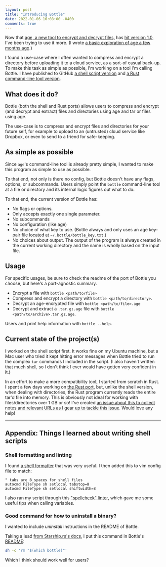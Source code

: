 ```yaml
---
layout: post
title: "Introducing Bottle"
date: 2022-01-06 16:08:00 -0400
comments: true
---
```


Now that [age, a new tool to encrypt and decrypt files,](https://github.com/FiloSottile/age) has [hit version 1.0](https://github.com/FiloSottile/age/releases/tag/v1.0.0), I've been trying to use it more. (I wrote [a basic exploration of age a few months ago](https://sts10.github.io/2021/09/06/exploring-age-1-point-0.html).)

I found a use-case where I often wanted to compress and encrypt a directory before uploading it to a cloud service, as a sort-of casual back-up. To make this task as simple as possible, I'm working on a tool I'm calling Bottle. I have published to GitHub [a shell script version](https://github.com/sts10/bottle) and [a Rust command-line tool version](https://github.com/sts10/bottle-rs).

## What does it do?

Bottle (both the shell and Rust ports) allows users to compress and encrypt (and decrypt and extract) files and directories using age and tar or files using age.

The use-case is to compress and encrypt files and directories for your future self, for example to upload to an (untrusted) cloud service like Dropbox, or even to send to a friend for safe-keeping.

## As simple as possible

Since `age`'s command-line tool is already pretty simple, I wanted to make this program as simple to use as possible. 

To that end, not only is there no config, but Bottle doesn't have any flags, options, or subcommands. Users simply point the `bottle` command-line tool at a file or directory and its internal logic figures out what to do.

To that end, the current version of Bottle has:

- No flags or options. 
- Only accepts exactly one single parameter.
- No subcommands
- No configuration (like age)
- No choice of what key to use. (Bottle always and only uses an age key-pair file located at `~/.bottle/bottle_key.txt`.)
- No choices about output. The output of the program is always created in the current working directory and the name is wholly based on the input file.

## Usage

For specific usages, be sure to check the readme of the port of Bottle you choose, but here's a port-agnostic summary.

- Encrypt a file with `bottle <path/to/file>`
- Compress and encrypt a directory with `bottle <path/to/directory>`. 
- Decrypt an age-encrypted file with `bottle <path/to/file>.age`
- Decrypt and extract a `.tar.gz.age` file with `bottle <path/to/archive>.tar.gz.age`.

Users and print help information with `bottle --help`.

## Current state of the project(s)

I worked on the shell script first. It works fine on my Ubuntu machine, but a Mac user who tried it kept hitting error messages when Bottle tried to run the complex `tar` commands I included in the script. (I also haven't written that much shell, so I don't think I ever would have gotten very confident in it.)

In an effort to make a more compatibility tool, I started from scratch in Rust. I spent a few days working on [the Rust port](https://github.com/sts10/bottle-rs/), but, unlike the shell version, when dealing with directories, the Rust program currently reads the entire tar'd file into memory. This is obviously not ideal for working with files/directories over 1 GB or so! I've created [an issue about this to collect notes and relevant URLs as I gear up to tackle this issue](https://github.com/sts10/bottle-rs/issues/1). Would love any help!

--- 

## Appendix: Things I learned about writing shell scripts

### Shell formatting and linting

I found [a shell formatter](https://github.com/mvdan/sh#shfmt) that was very useful. I then added this to vim config file to match: 

```vim
" tabs are 8 spaces for shell files
autocmd FileType sh setlocal tabstop=8
autocmd FileType sh setlocal shiftwidth=8
```

I also ran my script through this ["spellcheck" linter](https://www.shellcheck.net/), which gave me some useful tips when calling variables.

### Good command for how to uninstall a binary?

I wanted to include _uninstall_ instructions in the README of Bottle. 

Taking a lead [from Starship.rs's docs](https://starship.rs/faq/#how-do-i-uninstall-starship), I put this command in Bottle's [README](https://github.com/sts10/bottle/blob/main/readme.markdown):

```bash
sh -c 'rm "$(which bottle)"'
```

Which I think should work well for users?
